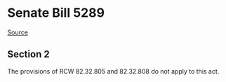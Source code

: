 # Senate Bill 5289

[Source](http://lawfilesext.leg.wa.gov/biennium/2021-22/Xml/Bills/Senate%20Bills/5289.xml)
## Section 2
The provisions of RCW 82.32.805 and 82.32.808 do not apply to this act.
